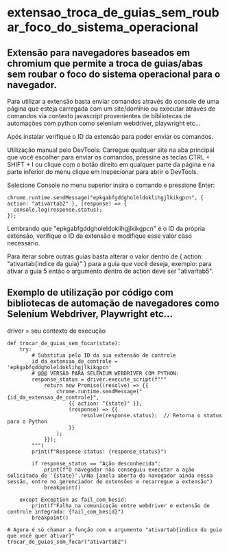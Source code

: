 # extensao_troca_de_guias_sem_roubar_foco_do_sistema_operacional
## Extensão para navegadores baseados em chromium que permite a troca de guias/abas sem roubar o foco do sistema operacional para o navegador.

Para utilizar a extensão basta enviar comandos através do console de uma página que esteja carregada com um site/domínio ou executar através de comandos via contexto javascript provenientes de bibliotecas de automações com python como selenium webdriver, playwright etc...

Após instalar verifique o ID da extensão para poder enviar os comandos.

Utilização manual pelo DevTools:
Carregue qualquer site na aba principal que você escolher para enviar os comandos, pressine as teclas CTRL + SHIFT + I ou clique com o botão direito em qualquer parte da página e na parte inferior do menu clique em inspecionar para abrir o DevTools.

Selecione Console no menu superior insira o comando e pressione Enter:
```
chrome.runtime.sendMessage("epkgabfgddgholeldoklihgjlkikgpcn", { action: "ativartab2" }, (response) => {
  console.log(response.status);
});
```
Lembrando que "epkgabfgddgholeldoklihgjlkikgpcn" é o ID da própria extensão, verifique o ID da extensão e modifique esse valor caso necessário.

Para iterar sobre outras guias basta alterar o valor dentro de { action: "ativartab{indice da guia}" } para a guia que você deseja, exemplo: para ativar a guia 5 então o argumento dentro de action deve ser "ativartab5".

## Exemplo de utilização por código com bibliotecas de automação de navegadores como Selenium Webdriver, Playwright etc...

driver = seu contexto de execução

```
def trocar_de_guias_sem_focar(state):
    try:
        # Substitua pelo ID da sua extensão de controle
        id_da_extensao_de_controle = 'epkgabfgddgholeldoklihgjlkikgpcn'
        # @@@ VERSÃO PARA SELENIUM WEBDRIVER COM PYTHON:
        response_status = driver.execute_script(f"""
            return new Promise((resolve) => {{
                chrome.runtime.sendMessage("{id_da_extensao_de_controle}", 
                    {{ action: "{state}" }}, 
                    (response) => {{
                        resolve(response.status);  // Retorna o status para o Python
                    }}
                );
            }});
        """)
        print(f"Response status: {response_status}")

        if response_status == "Ação desconhecida":
            print(f"O navegador não conseguiu executar a ação solicitada de '{state}'.\nNa janela aberta do navegador ainda nessa sessão, entre no gerenciador de extensões e recarregue a extensão")
            breakpoint()

    except Exception as fail_com_besid:
        print(f"Falha na comunicação entre webdriver e extensão de controle integrada: {fail_com_besid}")
        breakpoint()

# Agora é só chamar a função com o argumento "ativartab{indice da guia que você quer ativar}"
trocar_de_guias_sem_focar("ativartab2")
```
